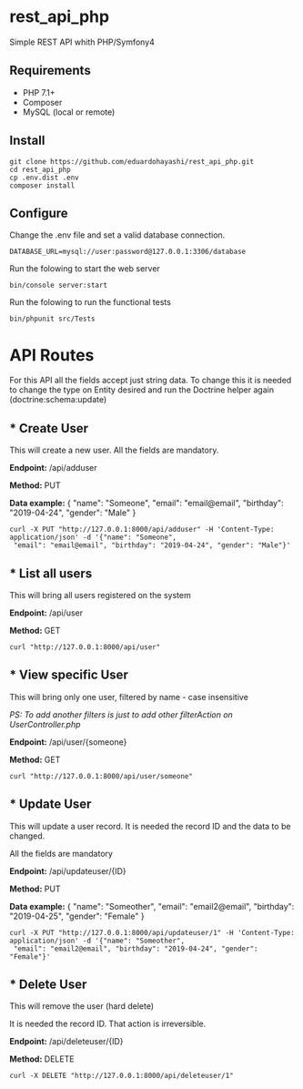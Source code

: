 # rest_api_php
Simple REST API whith PHP/Symfony4

## Requirements
* PHP 7.1+
* Composer
* MySQL (local or remote)

## Install
```
git clone https://github.com/eduardohayashi/rest_api_php.git
cd rest_api_php
cp .env.dist .env
composer install
```

## Configure 
Change the .env file and set a valid database connection.
```
DATABASE_URL=mysql://user:password@127.0.0.1:3306/database
```

Run the folowing to start the web server
```
bin/console server:start
```

Run the folowing to run the functional tests
```
bin/phpunit src/Tests
```

# API Routes
For this API all the fields accept just string data. To change this it is needed to change the type on Entity desired and run the Doctrine helper again (doctrine:schema:update)

## * Create User
This will create a new user. All the fields are mandatory.

**Endpoint:** /api/adduser

**Method:** PUT 

**Data example:**
{
	"name": "Someone",
	"email": "email@email",
	"birthday": "2019-04-24",
	"gender": "Male"
}

```
curl -X PUT "http://127.0.0.1:8000/api/adduser" -H 'Content-Type: application/json' -d '{"name": "Someone",
 "email": "email@email", "birthday": "2019-04-24", "gender": "Male"}'
 ```


## * List all users
This will bring all users registered on the system

**Endpoint:** /api/user

**Method:** GET 

```
curl "http://127.0.0.1:8000/api/user"
```


## * View specific User
This will bring only one user, filtered by name - case insensitive

*PS: To add another filters is just to add other filterAction on UserController.php*

**Endpoint:** /api/user/{someone}

**Method:** GET 


```
curl "http://127.0.0.1:8000/api/user/someone"
```


## * Update User
This will update a user record. It is needed the record ID and the data to be changed.

All the fields are mandatory

**Endpoint:** /api/updateuser/{ID}

**Method:** PUT 

**Data example:**
{
	"name": "Someother",
	"email": "email2@email",
	"birthday": "2019-04-25",
	"gender": "Female"
}

```
curl -X PUT "http://127.0.0.1:8000/api/updateuser/1" -H 'Content-Type: application/json' -d '{"name": "Someother",
 "email": "email2@email", "birthday": "2019-04-24", "gender": "Female"}'
 ```



## * Delete User
This will remove the user (hard delete)

It is needed the record ID. That action is irreversible.

**Endpoint:** /api/deleteuser/{ID}

**Method:** DELETE 

```
curl -X DELETE "http://127.0.0.1:8000/api/deleteuser/1"
```

